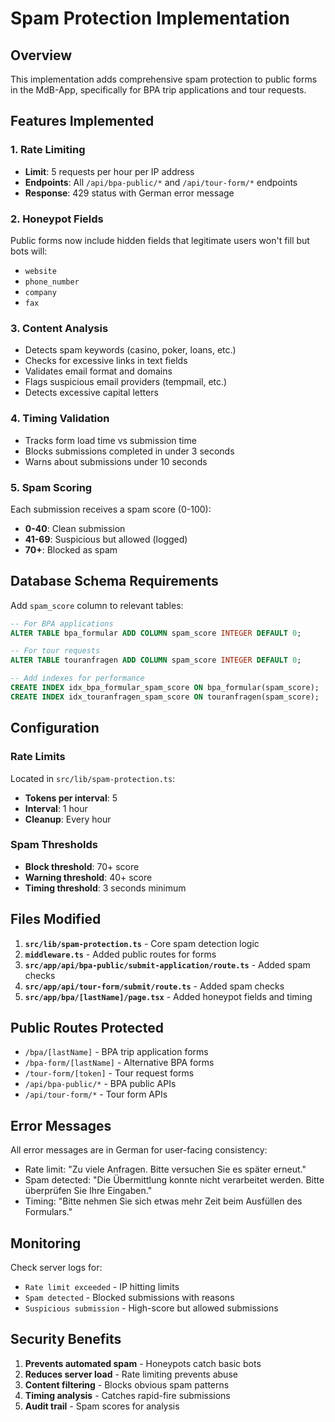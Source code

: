 # Spam Protection Implementation

## Overview
This implementation adds comprehensive spam protection to public forms in the MdB-App, specifically for BPA trip applications and tour requests.

## Features Implemented

### 1. Rate Limiting
- **Limit**: 5 requests per hour per IP address
- **Endpoints**: All `/api/bpa-public/*` and `/api/tour-form/*` endpoints
- **Response**: 429 status with German error message

### 2. Honeypot Fields
Public forms now include hidden fields that legitimate users won't fill but bots will:
- `website`
- `phone_number` 
- `company`
- `fax`

### 3. Content Analysis
- Detects spam keywords (casino, poker, loans, etc.)
- Checks for excessive links in text fields
- Validates email format and domains
- Flags suspicious email providers (tempmail, etc.)
- Detects excessive capital letters

### 4. Timing Validation
- Tracks form load time vs submission time
- Blocks submissions completed in under 3 seconds
- Warns about submissions under 10 seconds

### 5. Spam Scoring
Each submission receives a spam score (0-100):
- **0-40**: Clean submission
- **41-69**: Suspicious but allowed (logged)
- **70+**: Blocked as spam

## Database Schema Requirements

Add `spam_score` column to relevant tables:

```sql
-- For BPA applications
ALTER TABLE bpa_formular ADD COLUMN spam_score INTEGER DEFAULT 0;

-- For tour requests  
ALTER TABLE touranfragen ADD COLUMN spam_score INTEGER DEFAULT 0;

-- Add indexes for performance
CREATE INDEX idx_bpa_formular_spam_score ON bpa_formular(spam_score);
CREATE INDEX idx_touranfragen_spam_score ON touranfragen(spam_score);
```

## Configuration

### Rate Limits
Located in `src/lib/spam-protection.ts`:
- **Tokens per interval**: 5
- **Interval**: 1 hour
- **Cleanup**: Every hour

### Spam Thresholds
- **Block threshold**: 70+ score
- **Warning threshold**: 40+ score
- **Timing threshold**: 3 seconds minimum

## Files Modified

1. **`src/lib/spam-protection.ts`** - Core spam detection logic
2. **`middleware.ts`** - Added public routes for forms
3. **`src/app/api/bpa-public/submit-application/route.ts`** - Added spam checks
4. **`src/app/api/tour-form/submit/route.ts`** - Added spam checks  
5. **`src/app/bpa/[lastName]/page.tsx`** - Added honeypot fields and timing

## Public Routes Protected

- `/bpa/[lastName]` - BPA trip application forms
- `/bpa-form/[lastName]` - Alternative BPA forms
- `/tour-form/[token]` - Tour request forms
- `/api/bpa-public/*` - BPA public APIs
- `/api/tour-form/*` - Tour form APIs

## Error Messages

All error messages are in German for user-facing consistency:
- Rate limit: "Zu viele Anfragen. Bitte versuchen Sie es später erneut."
- Spam detected: "Die Übermittlung konnte nicht verarbeitet werden. Bitte überprüfen Sie Ihre Eingaben."
- Timing: "Bitte nehmen Sie sich etwas mehr Zeit beim Ausfüllen des Formulars."

## Monitoring

Check server logs for:
- `Rate limit exceeded` - IP hitting limits
- `Spam detected` - Blocked submissions with reasons
- `Suspicious submission` - High-score but allowed submissions

## Security Benefits

1. **Prevents automated spam** - Honeypots catch basic bots
2. **Reduces server load** - Rate limiting prevents abuse
3. **Content filtering** - Blocks obvious spam patterns
4. **Timing analysis** - Catches rapid-fire submissions
5. **Audit trail** - Spam scores for analysis 